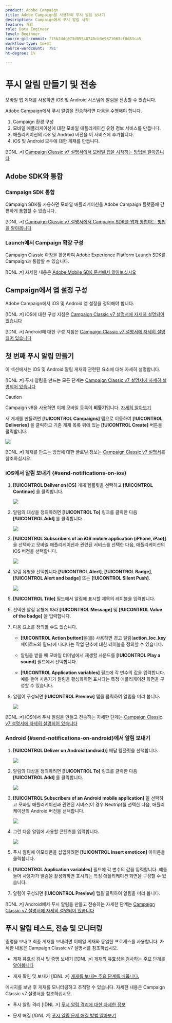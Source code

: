 ```yaml
---
product: Adobe Campaign
title: Adobe Campaign을 사용하여 푸시 알림 보내기
description: Campaign에서 푸시 알림 시작
feature: 개요
role: Data Engineer
level: Beginner
source-git-commit: f75b2ddc073d05548740cb3e9371063cf0d83ca5
workflow-type: tm+mt
source-wordcount: '781'
ht-degree: 1%

---
```


# 푸시 알림 만들기 및 전송

모바일 앱 게재를 사용하면 iOS 및 Android 시스템에 알림을 전송할 수 있습니다.

Adobe Campaign에서 푸시 알림을 전송하려면 다음을 수행해야 합니다.

1. Campaign 환경 구성
1. 모바일 애플리케이션에 대한 모바일 애플리케이션 유형 정보 서비스를 만듭니다.
1. 애플리케이션의 iOS 및 Android 버전을 이 서비스에 추가합니다.
1. iOS 및 Android 모두에 대한 게재를 만듭니다.

[!DNL :arrow_upper_right:]  [Campaign Classic v7 설명서에서 모바일 앱을 시작하는 방법을 알아봅니다](https://experienceleague.adobe.com/docs/campaign-classic/using/sending-messages/sending-push-notifications/about-mobile-app-channel.html)

## Adobe SDK와 통합

### Campaign SDK 통합

Campaign SDK를 사용하면 모바일 애플리케이션을 Adobe Campaign 플랫폼에 간편하게 통합할 수 있습니다.

[!DNL :arrow_upper_right:]  [Campaign Classic v7 설명서에서 Campaign SDK를 앱과 통합하는 방법을 알아봅니다](https://experienceleague.adobe.com/docs/campaign-classic/using/sending-messages/sending-push-notifications/integrating-campaign-sdk-into-the-mobile-application.html?lang=en#loading-campaign-sdk)

### Launch에서 Campaign 확장 구성

Campaign Classic 확장을 활용하여 Adobe Experience Platform Launch SDK를 Campaign과 통합할 수 있습니다.

[!DNL :arrow_upper_right:] 자세한 내용은  [Adobe Mobile SDK 문서에서 알아보십시오](https://aep-sdks.gitbook.io/docs/using-mobile-extensions/adobe-campaignclassic)

## Campaign에서 앱 설정 구성

Adobe Campaign에서 iOS 및 Android 앱 설정을 정의해야 합니다.

[!DNL :arrow_upper_right:] iOS에 대한 구성 지침은  [Campaign Classic v7 설명서에 자세히 설명되어 있습니다](https://experienceleague.adobe.com/docs/campaign-classic/using/sending-messages/sending-push-notifications/configure-the-mobile-app/configuring-the-mobile-application.html?lang=en#sending-messages)

[!DNL :arrow_upper_right:] Android에 대한 구성 지침은  [Campaign Classic v7 설명서에 자세히 설명되어 있습니다](https://experienceleague.adobe.com/docs/campaign-classic/using/sending-messages/sending-push-notifications/configure-the-mobile-app/configuring-the-mobile-application-android.html?lang=en#sending-messages)

## 첫 번째 푸시 알림 만들기

이 섹션에서는 iOS 및 Android 알림 게재와 관련된 요소에 대해 자세히 설명합니다.

[!DNL :arrow_upper_right:] 푸시 알림을 만드는 모든 단계는  [Campaign Classic v7 설명서에 자세히 설명되어 있습니다](https://experienceleague.adobe.com/docs/campaign-classic/using/sending-messages/sending-push-notifications/creating-notifications.html?lang=en)

>[!CAUTION]
>
>Campaign v8을 사용하면 이제 모바일 등록이 **비동기**&#x200B;입니다. [자세히 알아보기](../dev/staging.md)

새 게재를 만들려면 **[!UICONTROL Campaigns]** 탭으로 이동하여 **[!UICONTROL Deliveries]** 을 클릭하고 기존 게재 목록 위에 있는 **[!UICONTROL Create]** 버튼을 클릭합니다.

![](assets/delivery_step_1.png)

[!DNL :arrow_upper_right:] 게재를 만드는 방법에 대한 글로벌 정보는  [Campaign Classic v7 설명서](https://experienceleague.adobe.com/docs/campaign-classic/using/sending-messages/key-steps-when-creating-a-delivery/steps-about-delivery-creation-steps.html?lang=en#sending-messages)를 참조하십시오.

### iOS에서 알림 보내기 {#send-notifications-on-ios}

1. **[!UICONTROL Deliver on iOS]** 게재 템플릿을 선택하고 **[!UICONTROL Continue]** 을 클릭합니다.

   ![](assets/push-template-ios.png)

1. 알림의 대상을 정의하려면 **[!UICONTROL To]** 링크를 클릭한 다음 **[!UICONTROL Add]** 를 클릭합니다.

   ![](assets/push-ios-select-target.png)

1. **[!UICONTROL Subscribers of an iOS mobile application (iPhone, iPad)]** 을 선택하고 모바일 애플리케이션과 관련된 서비스를 선택한 다음, 애플리케이션의 iOS 버전을 선택합니다.

   ![](assets/push-ios-subscribers.png)

1. 알림 유형을 선택합니다.**[!UICONTROL Alert]**, **[!UICONTROL Badge]**, **[!UICONTROL Alert and badge]** 또는 **[!UICONTROL Silent Push]**.

   ![](assets/push-ios-alert.png)

1. **[!UICONTROL Title]** 필드에서 알림에 표시할 제목의 레이블을 입력합니다.

1. 선택한 알림 유형에 따라 **[!UICONTROL Message]** 및 **[!UICONTROL Value of the badge]** 을 입력합니다.

1. 다음 요소를 정의할 수도 있습니다.

   * **[!UICONTROL Action button]**&#x200B;을(를) 사용하면 경고 알림(**action_loc_key** 페이로드의 필드)에 나타나는 작업 단추에 대한 레이블을 정의할 수 있습니다.

   * 알림을 받을 때 모바일 터미널에서 재생할 사운드를 **[!UICONTROL Play a sound]** 필드에서 선택합니다.

   * **[!UICONTROL Application variables]** 필드에 각 변수의 값을 입력합니다. 예를 들어 사용자가 알림을 활성화하면 표시되는 특정 애플리케이션 화면을 구성할 수 있습니다.

1. 알림이 구성되면 **[!UICONTROL Preview]** 탭을 클릭하여 알림을 미리 봅니다.

   ![](assets/push-ios-preview.png)

[!DNL :arrow_upper_right:] iOS에서 푸시 알림을 만들고 전송하는 자세한 단계는  [Campaign Classic v7 설명서에 자세히 설명되어 있습니다](https://experienceleague.adobe.com/docs/campaign-classic/using/sending-messages/sending-push-notifications/creating-notifications.html?lang=en#sending-notifications-on-ios)

### Android {#send-notifications-on-android}에서 알림 보내기

1. **[!UICONTROL Deliver on Android (android)]** 배달 템플릿을 선택합니다.

   ![](assets/push-template-android.png)

1. 알림의 대상을 정의하려면 **[!UICONTROL To]** 링크를 클릭한 다음 **[!UICONTROL Add]** 를 클릭합니다.

   ![](assets/push-android-select-target.png)

1. **[!UICONTROL Subscribers of an Android mobile application]** 을 선택하고 모바일 애플리케이션과 관련된 서비스(이 경우 Neotrip)를 선택한 다음, 애플리케이션의 Android 버전을 선택합니다.

   ![](assets/push-ios-subscribers.png)

1. 그런 다음 알림에 사용할 콘텐츠를 입력합니다.

   ![](assets/push-android-content.png)

1. 푸시 알림에 이모티콘을 삽입하려면 **[!UICONTROL Insert emoticon]** 아이콘을 클릭합니다.

1. **[!UICONTROL Application variables]** 필드에 각 변수의 값을 입력합니다. 예를 들어 사용자가 알림을 활성화하면 표시되는 특정 애플리케이션 화면을 구성할 수 있습니다.

1. 알림이 구성되면 **[!UICONTROL Preview]** 탭을 클릭하여 알림을 미리 봅니다.

   <!--![](assets/push-android-preview.png)-->

[!DNL :arrow_upper_right:] Android에서 푸시 알림을 만들고 전송하는 자세한 단계는  [Campaign Classic v7 설명서에 자세히 설명되어 있습니다](https://experienceleague.adobe.com/docs/campaign-classic/using/sending-messages/sending-push-notifications/creating-notifications.html?lang=en#sending-notifications-on-android)

## 푸시 알림 테스트, 전송 및 모니터링

증명을 보내고 최종 게재를 보내려면 이메일 게재와 동일한 프로세스를 사용합니다. 자세한 내용은 Campaign Classic v7 설명서를 참조하십시오.

* 게재 유효성 검사 및 증명 보내기
   [!DNL :arrow_upper_right:] [게재의 유효성을 검사하는 주요 단계를 알아봅니다](https://experienceleague.adobe.com/docs/campaign-classic/using/sending-messages/key-steps-when-creating-a-delivery/steps-validating-the-delivery.html)

* 게재 확인 및 보내기
   [!DNL :arrow_upper_right:] [게재를 보내는 주요 단계를 배웁니다.](https://experienceleague.adobe.com/docs/campaign-classic/using/sending-messages/key-steps-when-creating-a-delivery/steps-sending-the-delivery.html?lang=en)

메시지를 보낸 후 게재를 모니터링하고 추적할 수 있습니다. 자세한 내용은 Campaign Classic v7 설명서를 참조하십시오.

* 푸시 알림 격리
   [!DNL :arrow_upper_right:] [푸시 알림 격리에 대한 자세한 정보](https://experienceleague.adobe.com/docs/campaign-classic/using/sending-messages/monitoring-deliveries/understanding-quarantine-management.html?lang=en#push-notification-quarantines)

* 문제 해결
   [!DNL :arrow_upper_right:] [푸시 알림 문제 해결 방법 알아보기](https://experienceleague.adobe.com/docs/campaign-classic/using/sending-messages/sending-push-notifications/troubleshooting.html?lang=en)